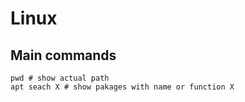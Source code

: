 # Linux

## Main commands
``` code
pwd # show actual path
apt seach X # show pakages with name or function X

```
